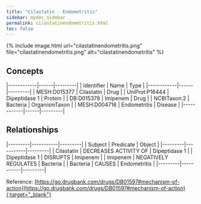 ```yaml
---
title: "Cilastatin - Endometritis"
sidebar: mydoc_sidebar
permalink: cilastatinendometritis.html
toc: false 
---
```


{% include image.html url="cilastatinendometritis.png" file="cilastatinendometritis.png" alt="cilastatinendometritis" %}

## Concepts

|------------|------|---------|
| Identifier | Name | Type    |
|------------|------|---------|
| MESH:D015377 | Cilastatin | Drug |
| UniProt:P16444 | Dipeptidase 1 | Protein |
| DB:D015378 | Imipenem | Drug |
| NCBITaxon:2 | Bacteria | OrganismTaxon |
| MESH:D004716 | Endometritis | Disease |
|------------|------|---------|

## Relationships

|---------|-----------|---------|
| Subject | Predicate | Object  |
|---------|-----------|---------|
| Cilastatin | DECREASES ACTIVITY OF | Dipeptidase 1 |
| Dipeptidase 1 | DISRUPTS | Imipenem |
| Imipenem | NEGATIVELY REGULATES | Bacteria |
| Bacteria | CAUSES | Endometritis |
|---------|-----------|---------|

Reference: [https://go.drugbank.com/drugs/DB01597#mechanism-of-action](https://go.drugbank.com/drugs/DB01597#mechanism-of-action){:target="_blank"}
